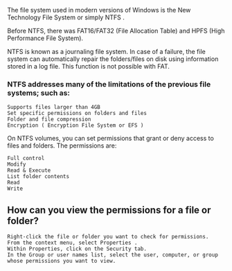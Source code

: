 The file system used in modern versions of  Windows  is the New Technology File System or simply  NTFS .

Before NTFS, there was  FAT16/FAT32 (File Allocation Table) and HPFS (High Performance File System). 

NTFS is known as a journaling file system. In case of a failure, the file system can automatically repair the folders/files on disk using information stored in a log file. This function is not possible with FAT.   

### NTFS addresses many of the limitations of the previous file systems; such as: 

    Supports files larger than 4GB
    Set specific permissions on folders and files
    Folder and file compression
    Encryption ( Encryption File System or EFS )


On NTFS volumes, you can set permissions that grant or deny access to files and folders.
The permissions are:

    Full control
    Modify
    Read & Execute
    List folder contents
    Read
    Write


## How can you view the permissions for a file or folder?

    Right-click the file or folder you want to check for permissions.
    From the context menu, select Properties .
    Within Properties, click on the Security tab.
    In the Group or user names list, select the user, computer, or group whose permissions you want to view.
